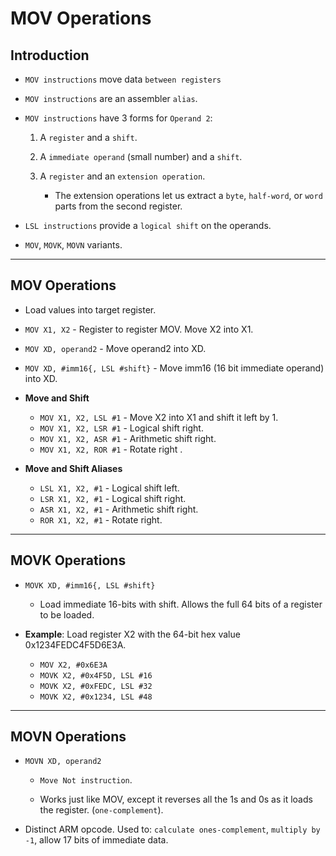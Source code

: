 # MOV Operations

## Introduction

* `MOV instructions` move data `between registers`

* `MOV instructions` are an assembler `alias`.

* `MOV instructions` have 3 forms for `Operand 2`:

    1. A `register` and a `shift`.

    2. A `immediate operand` (small number) and a `shift`.

    3. A `register` and an `extension operation`. 

        * The extension operations let us extract a `byte`, `half-word`, or `word` parts from the second register.

* `LSL instructions` provide a `logical shift` on the operands.

* `MOV`, `MOVK`, `MOVN` variants.

---

## MOV Operations

* Load values into target register.

* `MOV X1, X2` - Register to register MOV. Move X2 into X1. 

* `MOV XD, operand2` - Move operand2 into XD.

* `MOV XD, #imm16{, LSL #shift}` - Move imm16 (16 bit immediate operand) into XD.

* __Move and Shift__
    * `MOV X1, X2, LSL #1` - Move X2 into X1 and shift it left by 1.
    * `MOV X1, X2, LSR #1` - Logical shift right.
    * `MOV X1, X2, ASR #1` - Arithmetic shift right.
    * `MOV X1, X2, ROR #1` - Rotate right .

* __Move and Shift Aliases__
    * `LSL X1, X2, #1` - Logical shift left.
    * `LSR X1, X2, #1` - Logical shift right.
    * `ASR X1, X2, #1` - Arithmetic shift right.
    * `ROR X1, X2, #1` - Rotate right.

---

## MOVK Operations

* `MOVK XD, #imm16{, LSL #shift}`

    * Load immediate 16-bits with shift. Allows the full 64 bits of a register to be loaded.

* __Example__: Load register X2 with the 64-bit hex value 0x1234FEDC4F5D6E3A.

    * `MOV X2, #0x6E3A`
    * `MOVK X2, #0x4F5D, LSL #16`
    * `MOVK X2, #0xFEDC, LSL #32`
    * `MOVK X2, #0x1234, LSL #48`

---

## MOVN Operations

* `MOVN XD, operand2`

    * `Move Not instruction`. 

    * Works just like MOV, except it reverses all the 1s and 0s as it loads the register. (`one-complement`).

* Distinct ARM opcode. Used to: `calculate ones-complement`, `multiply by -1`, allow 17 bits of immediate data.



